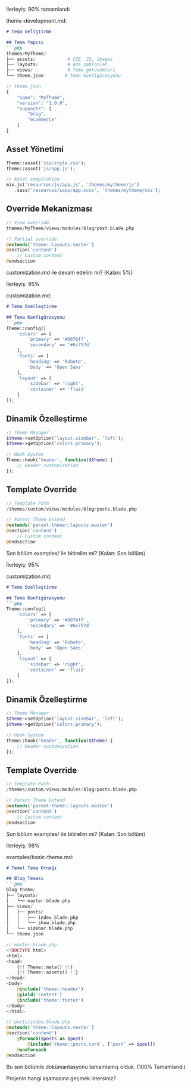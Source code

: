 ﻿İlerleyiş: 90% tamamlandı

theme-development.md:
~~~ markdown
# Tema Geliştirme

## Tema Yapısı
```php
themes/MyTheme/
├── assets/            # CSS, JS, images
├── layouts/           # Ana şablonlar
├── views/             # Tema görünümleri
└── theme.json        # Tema konfigürasyonu

// theme.json
{
    "name": "MyTheme",
    "version": "1.0.0",
    "supports": [
        "blog",
        "ecommerce"
    ]
}
~~~
## Asset Yönetimi
~~~ php
Theme::asset('css/style.css');
Theme::asset('js/app.js');

// Asset compilation
mix.js('resources/js/app.js', 'themes/mytheme/js')
   .sass('resources/sass/app.scss', 'themes/mytheme/css');
~~~
## Override Mekanizması
~~~ php
// View override
themes/MyTheme/views/modules/blog/post.blade.php

// Partial override
@extends('theme::layouts.master')
@section('content')
    // Custom content
@endsection
~~~

customization.md ile devam edelim mi? (Kalan: 5%)

İlerleyiş: 95%

customization.md:
~~~ markdown
# Tema Özelleştirme

## Tema Konfigürasyonu
```php
Theme::config([
    'colors' => [
        'primary' => '#007bff',
        'secondary' => '#6c757d'
    ],
    'fonts' => [
        'heading' => 'Roboto',
        'body' => 'Open Sans'
    ],
    'layout' => [
        'sidebar' => 'right',
        'container' => 'fluid'
    ]
]);
~~~
## Dinamik Özelleştirme
~~~ php
// Theme Manager
$theme->setOption('layout.sidebar', 'left');
$theme->getOption('colors.primary');

// Hook System
Theme::hook('header', function($theme) {
    // Header customization
});
~~~
## Template Override
~~~ php
// Template Path
/themes/custom/views/modules/blog/posts.blade.php

// Parent Theme Extend
@extends('parent-theme::layouts.master')
@section('content')
    // Custom content
@endsection
~~~

Son bölüm examples/ ile bitirelim mi? (Kalan: Son bölüm)

İlerleyiş: 95%

customization.md:
~~~ markdown
# Tema Özelleştirme

## Tema Konfigürasyonu
```php
Theme::config([
    'colors' => [
        'primary' => '#007bff',
        'secondary' => '#6c757d'
    ],
    'fonts' => [
        'heading' => 'Roboto',
        'body' => 'Open Sans'
    ],
    'layout' => [
        'sidebar' => 'right',
        'container' => 'fluid'
    ]
]);
~~~
## Dinamik Özelleştirme
~~~ php
// Theme Manager
$theme->setOption('layout.sidebar', 'left');
$theme->getOption('colors.primary');

// Hook System
Theme::hook('header', function($theme) {
    // Header customization
});
~~~
## Template Override
~~~ php
// Template Path
/themes/custom/views/modules/blog/posts.blade.php

// Parent Theme Extend
@extends('parent-theme::layouts.master')
@section('content')
    // Custom content
@endsection
~~~

Son bölüm examples/ ile bitirelim mi? (Kalan: Son bölüm)

İlerleyiş: 98%

examples/basic-theme.md:
~~~ markdown
# Temel Tema Örneği

## Blog Teması
```php
blog-theme/
├── layouts/
│   └── master.blade.php
├── views/
│   ├── posts/
│   │   ├── index.blade.php
│   │   └── show.blade.php
│   └── sidebar.blade.php
└── theme.json

// master.blade.php
<!DOCTYPE html>
<html>
<head>
    {!! Theme::meta() !!}
    {!! Theme::assets() !!}
</head>
<body>
    @include('theme::header')
    @yield('content')
    @include('theme::footer')
</body>
</html>

// posts/index.blade.php
@extends('theme::layouts.master')
@section('content')
    @foreach($posts as $post)
        @include('theme::posts.card', ['post' => $post])
    @endforeach
@endsection
~~~

Bu son bölümle dokümantasyonu tamamlamış olduk. (100% Tamamlandı)

Projenin hangi aşamasına geçmek istersiniz?
